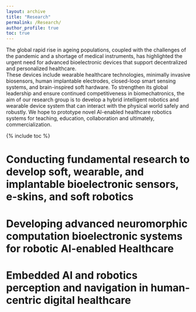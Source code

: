 ```yaml
---
layout: archive
title: "Research"
permalink: /Research/
author_profile: true
toc: true
---
```


The global rapid rise in ageing populations, coupled with the challenges of the pandemic and a shortage of medical instruments, has highlighted the urgent need for advanced bioelectronic devices that support decentralized and personalized healthcare.  
These devices include wearable healthcare technologies, minimally invasive biosensors, human implantable electrodes, closed-loop smart sensing systems, and brain-inspired soft hardware. 
To strengthen its global leadership and ensure continued competitiveness in biomechatronics, the aim of our research group is to develop a hybrid intelligent robotics and  wearable device system that can interact with the physical world safely and robustly. We hope to prototype novel AI-enabled healthcare robotics systems for teaching, education, collaboration and ultimately, commercialization.

{% include toc %}


# Conducting fundamental research to develop soft, wearable, and implantable bioelectronic sensors, e-skins, and soft robotics


# Developing advanced neuromorphic computation bioelectronic systems for robotic AI-enabled Healthcare
   

# Embedded AI and robotics perception and navigation in human-centric digital healthcare



